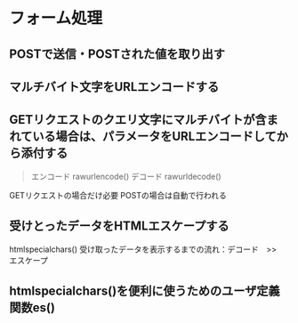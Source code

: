# フォーム処理

## POSTで送信・POSTされた値を取り出す

## マルチバイト文字をURLエンコードする

## GETリクエストのクエリ文字にマルチバイトが含まれている場合は、パラメータをURLエンコードしてから添付する

> エンコード rawurlencode()
> デコード  rawurldecode()

GETリクエストの場合だけ必要
POSTの場合は自動で行われる

## 受けとったデータをHTMLエスケープする

htmlspecialchars()
受け取ったデータを表示するまでの流れ：デコード　>>　エスケープ

## htmlspecialchars()を便利に使うためのユーザ定義関数es()
